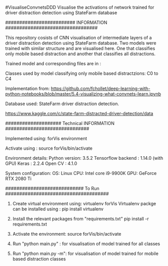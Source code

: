#VisualiseConvnetsDDD
Visualise the activations of network trained for driver distraction detection using StateFarm database 



######################### INFORMATION #################################


This repository cosists of CNN visualisation of intermediate layers of a driver distraction detection using StateFarm database. Two models were trained with similar structure and are visualised here. One that classifies only mobile based distraction and another that classifies all distractions.

Trained model and corresponding files are in : 

Classes used by model classifying only mobile based distractzions: C0 to C4

Implementation from: https://github.com/fchollet/deep-learning-with-python-notebooks/blob/master/5.4-visualizing-what-convnets-learn.ipynb


Database used: StateFarm driver distraction detection.

https://www.kaggle.com/c/state-farm-distracted-driver-detection/data


#################### Technical INFORMATION ##############################

Implemented using: forVis environment

Activate using : source forVis/bin/activate


Environment details:
Python version: 3.5.2
Tensorflow backend : 1.14.0 (with GPU)
Keras : 2.2.4
Open CV : 4.1.0

System configuration:
OS: Linux
CPU: Intel core i9-9900K
GPU: GeForce RTX 2080 Ti

############################ To Run #####################################

1. Create virtual environment using: 
    virtualenv forVis
    Virtualenv packge can be installed using : pip install virtualenv
    
2. Install the relevant packages from "requirements.txt"
    pip install -r requirements.txt

3. Activate the environment: 
    source forVis/bin/activate

4. Run "python main.py" : for visualisation of model trained for all classes

5. Run "python main.py -m": for visualisation of model trained for mobile based distraction classes
